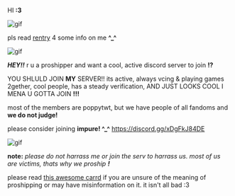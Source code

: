 HI **:3** 

![gif](https://biscuit.crd.co/assets/images/gallery100/da45fc2e.gif?v=cc1c6dfa)


pls read [rentry](https://rentry.co/bloodyburs) 4 some info on me **^_^** 


![gif](https://biscuit.crd.co/assets/images/gallery46/d33f5b47.gif?v=cc1c6dfa)


 ***HEY!!*** r u a proshipper and want a cool, active discord server to join **!?**
 
 YOU SHLULD JOIN **MY** SERVER!!
 its active, always vcing & playing games 2gether, cool people, has a steady verification, AND JUST LOOKS COOL I MENA U GOTTA JOIN **!!!**

 most of the members are poppytwt, but we have people of all fandoms and **we do not judge!**
 
 please consider joining **impure! ^_^**
 https://discord.gg/xDgFkJ84DE


![gif](https://biscuit.crd.co/assets/images/gallery46/c87ea82f.png?v=cc1c6dfa)


 **note:** *please do not harrass me or join the serv to harrass us. most of us are victims, thats why we proship* ***!***

 please read [this awesome carrd](https://learnaboutproshipping.carrd.co) if you are unsure of the meaning of proshipping or may have misinformation on it. it isn't all bad :3 
